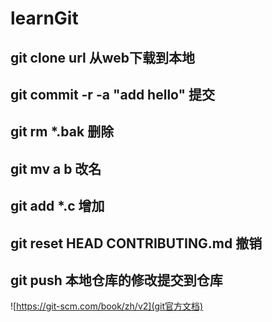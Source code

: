 # learnGit
## git clone url 从web下载到本地
## git commit -r -a "add hello" 提交
## git rm *.bak 删除
## git mv a b 改名
## git add *.c 增加
## git reset HEAD CONTRIBUTING.md 撤销
## git push 本地仓库的修改提交到仓库

 ![https://git-scm.com/book/zh/v2](git官方文档)
